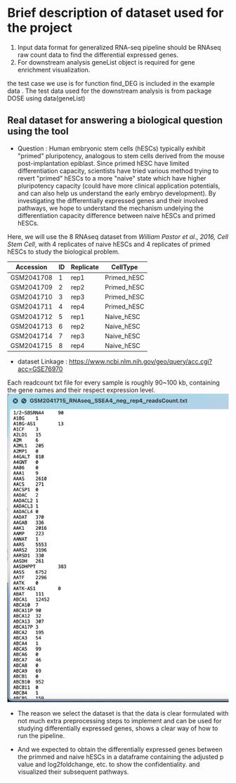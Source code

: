 # Brief description of dataset used for the project

1. Input data format for generalized RNA-seq pipeline should be RNAseq raw count data to find the differential expressed genes.
2. For downstream analysis geneList object is required for gene enrichment visualization.

the test case we use is for function find_DEG is included in the example data . The test data used for the downstream analysis is from package DOSE using data(geneList) 

## Real dataset for answering a biological question using the tool

* Question :
Human embryonic stem cells (hESCs) typically exhibit "primed" pluripotency, analogous to stem cells derived from the mouse post-implantation epiblast. Since primed hESC have limited differentiation capacity, scientists have tried various method trying to revert "primed" hESCs to a more "naive" state which have higher pluripotency capacity (could have more clinical application potentials, and can also help us understand the early embryo development). By investigating the differentially expressed genes and their involved pathways, we hope to understand the mechanism undelying the differentiation capacity difference between naive hESCs and primed hESCs.


Here, we will use the 8 RNAseq dataset from *William Pastor et al., 2016, Cell Stem Cell*, with 4 replicates of naive hESCs and 4 replicates of primed hESCs to study the biological problem.


| Accession  | ID  | Replicate | CellType    |
|------------|-----|-----------|-------------|
|GSM2041708  | 1   |  rep1     | Primed_hESC | 
|GSM2041709  | 2   |  rep2     | Primed_hESC | 
|GSM2041710  | 3   |  rep3     | Primed_hESC | 
|GSM2041711  | 4   |  rep4     | Primed_hESC | 
|GSM2041712  | 5   |  rep1     | Naive_hESC  | 
|GSM2041713  | 6   |  rep2     | Naive_hESC  | 
|GSM2041714  | 7   |  rep3     | Naive_hESC  | 
|GSM2041715  | 8   |  rep4     | Naive_hESC  | 

* dataset Linkage :   https://www.ncbi.nlm.nih.gov/geo/query/acc.cgi?acc=GSE76970


Each readcount txt file for every sample is roughly 90~100 kb, containing the gene names and their respect expression level. 
![Screenshot](readcount_screenshot.jpg)

* The reason we select the dataset is that the data is clear formulated with not much extra preprocessing steps to implement and can be used for studying differentially expressed genes, shows a clear way of how to run the pipeline.

* And we expected to obtain the differentially expressed genes between the primmed and naive hESCs in a dataframe containing the adjusted p value and log2foldchange, etc. to show the confidentiality.
and visualized their subsequent pathways.

